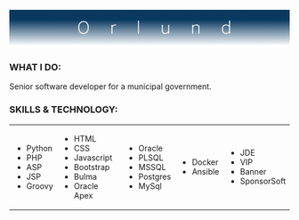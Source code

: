 ![Alt text](github-banner.png)

<h3>WHAT I DO:</h3>
Senior software developer for a municipal government.


<h3>SKILLS & TECHNOLOGY:</h3>
<table>
  <tr>
    <td>
      <ul>
        <li>Python</li>
        <li>PHP</li>
        <li>ASP</li>
        <li>JSP</li>
        <li>Groovy</li>
      </ul>
    </td>
    <td>
      <ul>
        <li>HTML</li>
        <li>CSS</li>
        <li>Javascript</li>
        <li>Bootstrap</li>
        <li>Bulma</li>
        <li>Oracle Apex</li>
      </ul>
    </td>
    <td>
      <ul>
        <li>Oracle</li>
        <li>PLSQL</li>
        <li>MSSQL</li>
        <li>Postgres</li>
        <li>MySql</li>
      </ul>
    </td>
    <td>
      <ul>
        <li>Docker</li>
        <li>Ansible</li>
      </ul>
    </td>
    <td>
      <ul>
        <li>JDE</li>
        <li>VIP</li>
        <li>Banner</li>
        <li>SponsorSoft</li>
      </ul>
    </td>
  </tr>
</table>

<!--
<h3>PROJECTS:</h3>
<table>
  <tr>
    <td>
    </td>
  </tr>
</table>

<h3>LEARNING:</h3>
<table>
  <tr>
    <td>
    </td>
  </tr>
</table>
-->











